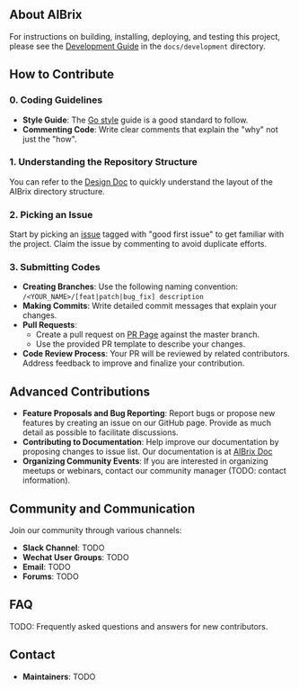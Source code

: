 ## About AIBrix

For instructions on building, installing, deploying, and testing this project, 
please see the [Development Guide](development/README.md) in the `docs/development` directory.

## How to Contribute

### 0. Coding Guidelines

- **Style Guide**: The [Go style](https://google.github.io/styleguide/go/) guide is a good standard to follow.
- **Commenting Code**: Write clear comments that explain the "why" not just the "how".

### 1. Understanding the Repository Structure

You can refer to the [Design Doc](https://github.com/vllm-project/aibrix/tree/main/docs/tutorial) to quickly understand the layout of the AIBrix directory structure.

### 2. Picking an Issue

Start by picking an [issue](https://github.com/vllm-project/aibrix/issues) tagged with "good first issue" to get familiar with the project. Claim the issue by commenting to avoid duplicate efforts.

### 3. Submitting Codes

- **Creating Branches**: Use the following naming convention: `/<YOUR_NAME>/[feat|patch|bug_fix] description`
- **Making Commits**: Write detailed commit messages that explain your changes.
- **Pull Requests**:
  - Create a pull request on [PR Page](https://github.com/vllm-project/aibrix/pulls) against the master branch.
  - Use the provided PR template to describe your changes.
- **Code Review Process**: Your PR will be reviewed by related contributors. Address feedback to improve and finalize your contribution.

## Advanced Contributions

- **Feature Proposals and Bug Reporting**: Report bugs or propose new features by creating an issue on our GitHub page. Provide as much detail as possible to facilitate discussions.
- **Contributing to Documentation**: Help improve our documentation by proposing changes to issue list. Our documentation is at [AIBrix Doc](https://github.com/vllm-project/aibrix/tree/main/docs/tutorial)
- **Organizing Community Events**: If you are interested in organizing meetups or webinars, contact our community manager (TODO: contact information).

## Community and Communication

Join our community through various channels:

- **Slack Channel**: TODO
- **Wechat User Groups**: TODO
- **Email**: TODO
- **Forums**: TODO

## FAQ

TODO: Frequently asked questions and answers for new contributors.

## Contact

- **Maintainers**: TODO
